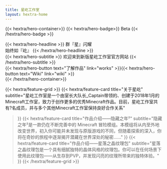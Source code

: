```yaml
---
title: 星屹工作室
layout: hextra-home
---
```

{{< hextra/hero-container>}}
{{< hextra/hero-badge>}}
  <span>Beta</span>
{{< /hextra/hero-badge >}}

<div class="hx-mt-6 hx-mb-6">
{{< hextra/hero-headline >}}
  群『星』闪耀&nbsp;<br class="sm:hx-block hx-hidden" /> 始终如『屹』
{{< /hextra/hero-headline >}}
</div>

<div class="hx-mt-6 hx-mb-12">
{{< hextra/hero-subtitle >}}
  欢迎来到新版星屹工作室官方网站
{{< /hextra/hero-subtitle >}}
</div>

<div class="hx-mt-6 hx-mb-12">
{{< hextra/hero-button text="了解作品" link="works" >}}{{< hextra/hero-button text="Wiki" link="wiki" >}}
</div>
{{< /hextra/hero-container>}}

{{< hextra/feature-grid >}}
  {{< hextra/feature-card
    title="关于星屹"
    subtitle="星屹工作室是一个由室长大队长_Captain带领的、创建于2018年1月的Minecraft工作室，致力于创作更多的优秀Minecraft作品。目前，星屹工作室共有?名成员，并与多个其他Minecraft工作室保持良好合作关系"
  >}}
  {{< hextra/feature-card
    title="作品介绍——隐藏之年²"
    subtitle="隐藏之年²是一款仍在不断完善中的 Minecraft 冒险模组。本模组将从内至外地改变世界，初入你可能并未发现与原版游戏的不同，但随着探索的深入，你将在奇妙的旅程中逐渐揭开潜藏在世界深处的秘密……"
  >}}
  {{< hextra/feature-card
    title="作品介绍——星落之晶纹理包"
    subtitle="星落之晶纹理包是一个具有细腻独特的晶体风格的纹理包。你可以在任何场景下使用此纹理包——从生存到PVP，并发现闪亮的纹理所带来的独特体验。"
  >}}
{{< /hextra/feature-grid >}}